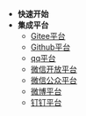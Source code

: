 - **快速开始**
- **集成平台**
    - [Gitee平台](kuoauth/gitee)
    - [Github平台](kuoauth/github)
    - [qq平台](kuoauth/qq)
    - [微信开放平台](kuoauth/wechat)
    - [微信公众平台](kuoauth/wechatmp)
    - [微博平台](kuoauth/weibo)
    - [钉钉平台](kuoauth/dingtalk)
